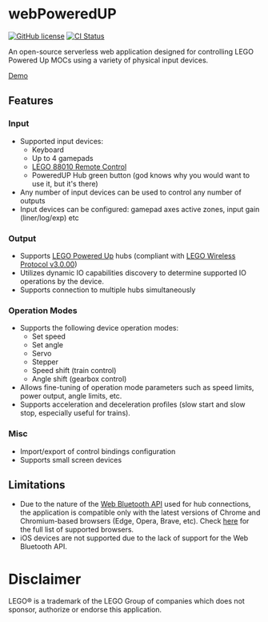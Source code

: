 # webPoweredUP

[![GitHub license](https://img.shields.io/github/license/nvsukhanov/webPoweredUP)](https://github.com/nvsukhanov/webPoweredUP/blob/main/LICENSE.md)
[![CI Status](https://github.com/nvsukhanov/webPoweredUP/actions/workflows/ci.yml/badge.svg)](https://github.com/nvsukhanov/webPoweredUP/actions)

An open-source serverless web application designed for controlling LEGO Powered Up MOCs using a variety of physical input devices.

[Demo](https://webpoweredup.pages.dev)

## Features

### Input

- Supported input devices:
    - Keyboard
    - Up to 4 gamepads
    - [LEGO 88010 Remote Control](https://www.lego.com/en-us/product/remote-control-for-top-gear-rally-car-88010)
    - PoweredUP Hub green button (god knows why you would want to use it, but it's there)
- Any number of input devices can be used to control any number of outputs
- Input devices can be configured: gamepad axes active zones, input gain (liner/log/exp) etc

### Output

- Supports [LEGO Powered Up](https://www.lego.com/en-us/themes/powered-up/about) hubs (compliant with [LEGO Wireless Protocol v3.0.00](https://lego.github.io/lego-ble-wireless-protocol-docs/index.html))
- Utilizes dynamic IO capabilities discovery to determine supported IO operations by the device.
- Supports connection to multiple hubs simultaneously

### Operation Modes

- Supports the following device operation modes:
    - Set speed
    - Set angle
    - Servo
    - Stepper
    - Speed shift (train control)
    - Angle shift (gearbox control)
- Allows fine-tuning of operation mode parameters such as speed limits, power output, angle limits, etc.
- Supports acceleration and deceleration profiles (slow start and slow stop, especially useful for trains).

### Misc

- Import/export of control bindings configuration
- Supports small screen devices

## Limitations

- Due to the nature of the [Web Bluetooth API](https://developer.mozilla.org/en-US/docs/Web/API/Web_Bluetooth_API) used for hub connections, the application is compatible only with the latest versions of Chrome and Chromium-based browsers (Edge, Opera, Brave, etc). Check [here](https://caniuse.com/web-bluetooth) for the full list of supported browsers.
- iOS devices are not supported due to the lack of support for the Web Bluetooth API.

# Disclaimer

LEGO® is a trademark of the LEGO Group of companies which does not sponsor, authorize or endorse this application.
